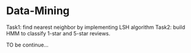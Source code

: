 # Data-Mining
Task1: find nearest neighbor by implementing LSH algorithm
Task2: build HMM to classify 1-star and 5-star reviews.

TO be continue...
